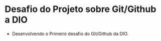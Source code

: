 # Desafio do Projeto sobre Git/Github a DIO
- Desenvolvendo o Primeiro desafio do Git/Github da DIO.
